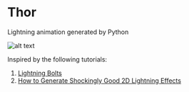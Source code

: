 # Thor
Lightning animation generated by Python

![alt text](https://github.com/codemonkeycxy/Thor/blob/master/thor.gif "lightnings")

Inspired by the following tutorials:
1. [Lightning Bolts](http://drilian.com/2009/02/25/lightning-bolts)
2. [How to Generate Shockingly Good 2D Lightning Effects](https://stackoverflow.com/questions/16890711/normalise-and-perpendicular-function-in-python)
